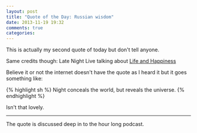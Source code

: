 ```yaml
---
layout: post
title: "Quote of the Day: Russian wisdom"
date: 2013-11-19 19:32
comments: true
categories:
---
```


This is actually my second quote of today but don't tell anyone.

Same credits though: Late Night Live talking about [Life and Happiness][lnl]

Believe it or not the internet doesn't have the quote as I heard it but it goes something like:

{% highlight sh %}
  Night conceals the world,
    but reveals the universe.
{% endhighlight %}

Isn't that lovely.

---

The quote is discussed deep in to the hour long podcast.

[lnl]: http://www.abc.net.au/radionational/programs/latenightlive/hugh-mackay----life-and-happiness/4765678
